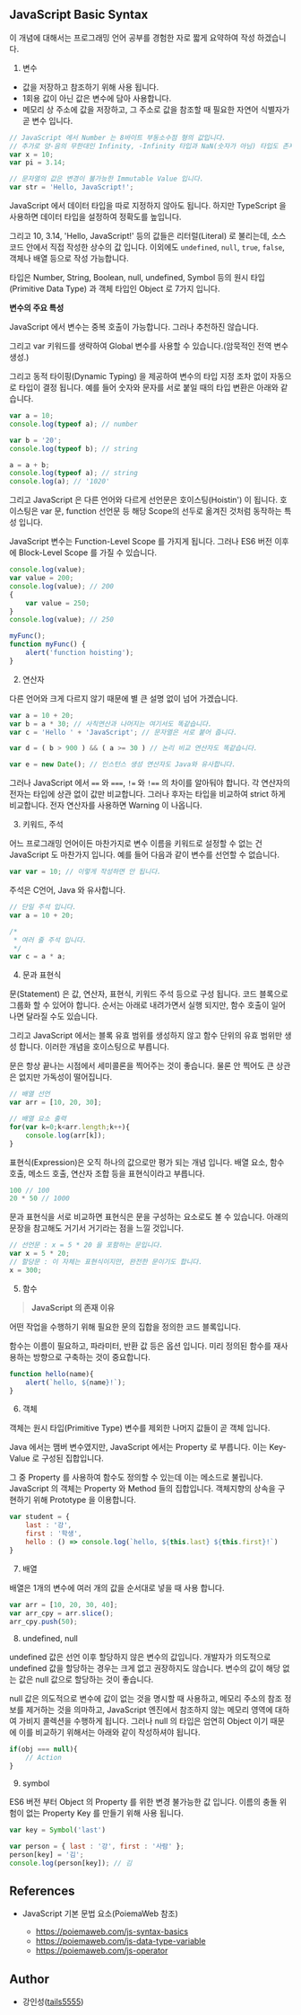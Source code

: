 ## JavaScript Basic Syntax

이 개념에 대해서는 프로그래밍 언어 공부를 경험한 자로 짧게 요약하여 작성 하겠습니다.

1. 변수

- 값을 저장하고 참조하기 위해 사용 됩니다.
- 1회용 값이 아닌 값은 변수에 담아 사용합니다.
- 메모리 상 주소에 값을 저장하고, 그 주소로 값을 참조할 때 필요한 자연어 식별자가 곧 변수 입니다.

```javascript
// JavaScript 에서 Number 는 8바이트 부동소수점 형의 값입니다.
// 추가로 양-음의 무한대인 Infinity, -Infinity 타입과 NaN(숫자가 아님) 타입도 존재합니다.
var x = 10;
var pi = 3.14;

// 문자열의 값은 변경이 불가능한 Immutable Value 입니다.
var str = 'Hello, JavaScript!';
```

JavaScript 에서 데이터 타입을 따로 지정하지 않아도 됩니다. 하지만 TypeScript 을 사용하면 데이터 타입을 설정하여 정확도를 높입니다.

그리고 10, 3.14, 'Hello, JavaScript!' 등의 값들은 리터럴(Literal) 로 불리는데, 소스 코드 안에서 직접 작성한 상수의 값 입니다. 이외에도 `undefined`, `null`, `true`, `false`, 객체나 배열 등으로 작성 가능합니다.

타입은 Number, String, Boolean, null, undefined, Symbol 등의 원시 타입(Primitive Data Type) 과 객체 타입인 Object 로 7가지 입니다.

**변수의 주요 특성**

JavaScript 에서 변수는 중복 호출이 가능합니다. 그러나 추천하진 않습니다.

그리고 var 키워드를 생략하여 Global 변수를 사용할 수 있습니다.(암묵적인 전역 변수 생성.)

그리고 동적 타이핑(Dynamic Typing) 을 제공하여 변수의 타입 지정 조차 없이 자동으로 타입이 결정 됩니다. 예를 들어 숫자와 문자를 서로 붙일 때의 타입 변환은 아래와 같습니다.

```javascript
var a = 10;
console.log(typeof a); // number

var b = '20';
console.log(typeof b); // string

a = a + b;
console.log(typeof a); // string
console.log(a); // '1020'
```

그리고 JavaScript 은 다른 언어와 다르게 선언문은 호이스팅(Hoistin') 이 됩니다. 호이스팅은 var 문, function 선언문 등 해당 Scope의 선두로 옮겨진 것처럼 동작하는 특성 입니다. 

JavaScript 변수는 Function-Level Scope 를 가지게 됩니다. 그러나 ES6 버전 이후에 Block-Level Scope 를 가질 수 있습니다.

```javascript
console.log(value);
var value = 200;
console.log(value); // 200
{
    var value = 250;
}
console.log(value); // 250

myFunc();
function myFunc() {
    alert('function hoisting');
}
```

2. 연산자

다른 언어와 크게 다르지 않기 때문에 별 큰 설명 없이 넘어 가겠습니다.

```javascript
var a = 10 + 20;
var b = a * 30; // 사칙연산과 나머지는 여기서도 똑같습니다.
var c = 'Hello ' + 'JavaScript'; // 문자열은 서로 붙어 줍니다.

var d = ( b > 900 ) && ( a >= 30 ) // 논리 비교 연산자도 똑같습니다.

var e = new Date(); // 인스턴스 생성 연산자도 Java와 유사합니다.
```

그러나 JavaScript 에서 `==` 와 `===`, `!=` 와 `!==` 의 차이를 알아둬야 합니다. 각 연산자의 전자는 타입에 상관 없이 값만 비교합니다. 그러나 후자는 타입을 비교하여 strict 하게 비교합니다. 전자 연산자를 사용하면 Warning 이 나옵니다.

3. 키워드, 주석

어느 프로그래밍 언어이든 마찬가지로 변수 이름을 키워드로 설정할 수 없는 건 JavaScript 도 마찬가지 입니다. 예를 들어 다음과 같이 변수를 선언할 수 없습니다.

```javascript
var var = 10; // 이렇게 작성하면 안 됩니다.
```

주석은 C언어, Java 와 유사합니다.

```javascript
// 단일 주석 입니다.
var a = 10 + 20;

/*
 * 여러 줄 주석 입니다.
 */
var c = a * a;
```

4. 문과 표현식

문(Statement) 은 값, 연산자, 표현식, 키워드 주석 등으로 구성 됩니다. 코드 블록으로 그룹화 할 수 있어야 합니다. 순서는 아래로 내려가면서 실행 되지만, 함수 호출이 일어나면 달라질 수도 있습니다.

그리고 JavaScript 에서는 블록 유효 범위를 생성하지 않고 함수 단위의 유효 범위만 생성 합니다. 이러한 개념을 호이스팅으로 부릅니다.

문은 항상 끝나는 시점에서 세미콜론을 찍어주는 것이 좋습니다. 물론 안 찍어도 큰 상관은 없지만 가독성이 떨어집니다.

```javascript
// 배열 선언
var arr = [10, 20, 30];

// 배열 요소 출력
for(var k=0;k<arr.length;k++){
    console.log(arr[k]);
}
```

표현식(Expression)은 오직 하나의 값으로만 평가 되는 개념 입니다. 배열 요소, 함수 호출, 메소드 호출, 연산자 조합 등을 표현식이라고 부릅니다.

```javascript
100 // 100
20 * 50 // 1000
```

문과 표현식을 서로 비교하면 표현식은 문을 구성하는 요소로도 볼 수 있습니다. 아래의 문장을 참고해도 거기서 거기라는 점을 느낄 것입니다.

```javascript
// 선언문 : x = 5 * 20 을 포함하는 문입니다.
var x = 5 * 20;
// 할당문 : 이 자체는 표현식이지만, 완전한 문이기도 합니다.
x = 300;
```

5. 함수

> **JavaScript 의 존재 이유**

어떤 작업을 수행하기 위해 필요한 문의 집합을 정의한 코드 블록입니다.

함수는 이름이 필요하고, 파라미터, 반환 값 등은 옵션 입니다. 미리 정의된 함수를 재사용하는 방향으로 구축하는 것이 중요합니다.

```javascript
function hello(name){
    alert(`hello, ${name}!`);
}
```

6. 객체

객체는 원시 타입(Primitive Type) 변수를 제외한 나머지 값들이 곧 객체 입니다.

Java 에서는 맴버 변수였지만, JavaScript 에서는 Property 로 부릅니다. 이는 Key-Value 로 구성된 집합입니다. 

그 중 Property 를 사용하여 함수도 정의할 수 있는데 이는 메소드로 불립니다. JavaScript 의 객체는 Property 와 Method 들의 집합입니다. 객체지향의 상속을 구현하기 위해 Prototype 을 이용합니다.

```javascript
var student = {
    last : '강',
    first : '학생',
    hello : () => console.log(`hello, ${this.last} ${this.first}!`)
}
```

7. 배열

배열은 1개의 변수에 여러 개의 값을 순서대로 넣을 때 사용 합니다.

```javascript
var arr = [10, 20, 30, 40];
var arr_cpy = arr.slice();
arr_cpy.push(50);
```

8. undefined, null

undefined 값은 선언 이후 할당하지 않은 변수의 값입니다. 개발자가 의도적으로 undefined 값을 할당하는 경우는 크게 없고 권장하지도 않습니다. 변수의 값이 해당 없는 값은 null 값으로 할당하는 것이 좋습니다.

null 값은 의도적으로 변수에 값이 없는 것을 명시할 때 사용하고, 메모리 주소의 참조 정보를 제거하는 것을 의마하고, JavaScript 엔진에서 참조하지 않는 메모리 영역에 대하여 가비지 콜렉션을 수행하게 됩니다. 그러나 null 의 타입은 엄연히 Object 이기 때문에 이를 비교하기 위해서는 아래와 같이 작성하셔야 됩니다.

```javascript
if(obj === null){
    // Action
}
```

9. symbol

ES6 버전 부터 Object 의 Property 를 위한 변경 불가능한 값 입니다. 이름의 충돌 위험이 없는 Property Key 를 만들기 위해 사용 됩니다.

```javascript
var key = Symbol('last')

var person = { last : '강', first : '사람' };
person[key] = '김';
console.log(person[key]); // 김
```

## References

- JavaScript 기본 문법 요소(PoiemaWeb 참조)

    - https://poiemaweb.com/js-syntax-basics
    - https://poiemaweb.com/js-data-type-variable
    - https://poiemaweb.com/js-operator

## Author

- 강인성([tails5555](https://github.com/tails5555))